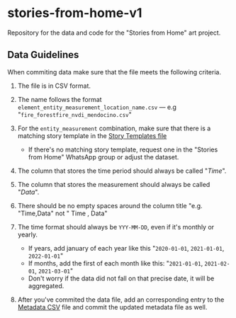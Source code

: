# stories-from-home-v1

Repository for the data and code for the "Stories from Home" art project.

## Data Guidelines

When commiting data make sure that the file meets the following criteria.

1. The file is in CSV format.

2. The name follows the format `element_entity_measurement_location_name.csv` — e.g "`fire_forestfire_nvdi_mendocino.csv`"

3. For the `entity_measurement` combination, make sure that there is a matching story template in the [Story Templates file](https://docs.google.com/spreadsheets/d/1ppMOdtHwWckeUYHZIU_a8FEKzK9PkKGkz_7ZyAikNjg/edit#gid=310651524)
    * If there's no matching story template, request one in the "Stories from Home" WhatsApp group or adjust the dataset.

4. The column that stores the time period should always be called "*Time*".

5. The column that stores the measurement should always be called "*Data*".

6. There should be no empty spaces around the column title "e.g. "Time,Data" not " Time , Data"

7. The time format should always be `YYY-MM-DD`, even if it's monthly or yearly.
    * If years, add january of each year like this "`2020-01-01`, `2021-01-01`, `2022-01-01`"
    * If months, add the first of each month like this: "`2021-01-01`, `2021-02-01`, `2021-03-01`"
    * Don't worry if the data did not fall on that precise date, it will be aggregated.

8. After you've commited the data file, add an corresponding entry to the [Metadata CSV](https://github.com/merlin-lacuna/stories-from-home-v1/blob/main/data/metadata.csv) file and commit the updated metadata file as well.

